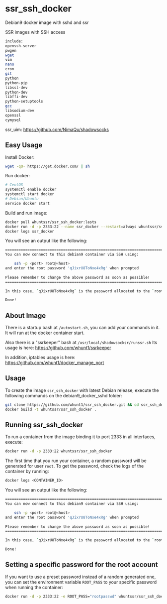 # ssr_ssh_docker
Debian9 docker image with sshd and ssr

SSR images with SSH access
```bash
include: 
openssh-server 
pwgen 
wget 
vim 
nano 
cron 
git 
python 
python-pip 
libssl-dev 
python-dev 
libffi-dev 
python-setuptools 
gcc 
libsodium-dev 
openssl 
cymysql 
```
ssr_uim: https://github.com/NimaQu/shadowsocks

## Easy Usage

Install Docker:
```bash
wget -qO- https://get.docker.com/ | sh
```
Run docker:
```bash
# CentOS
systemctl enable docker
systemctl start docker
# Debian/Ubuntu
service docker start
```
Build and run image:
```bash
docker pull whuntssr/ssr_ssh_docker:lasts
docker run -d -p 2333:22 --name ssr_docker --restart=always whuntssr/ssr_ssh_docker
docker logs ssr_docker
```
You will see an output like the following:
```bash
========================================================================
You can now connect to this debian9 container via SSH using:

    ssh -p <port> root@<host>
and enter the root password 'qJixrU8ToNxe4xRg' when prompted
	
Please remember to change the above password as soon as possible!
========================================================================

In this case, `qJixrU8ToNxe4xRg` is the password allocated to the `root` user.

Done!
```
## About Image

There is a startup bash at `/autostart.sh`, you can add your commands in it.
It will run at the docker container start.

Also there is a "ssrkeeper" bash at `/usr/local/shadowsocksr/runssr.sh`
Its usage is here: https://github.com/whunt1/ssrkeeper

In addition, iptables usage is here: https://github.com/whunt1/docker_manage_port

## Usage

To create the image `ssr_ssh_docker` with latest Debian release, 
execute the following commands on the debian9_docker_sshd folder:
```bash
git clone https://github.com/whunt1/ssr_ssh_docker.git && cd ssr_ssh_docker
docker build -t whuntssr/ssr_ssh_docker . 
```
## Running ssr_ssh_docker

To run a container from the image binding it to port 2333 in all interfaces, execute:
```bash
docker run -d -p 2333:22 whuntssr/ssr_ssh_docker
```
The first time that you run your container, a random password will be generated
for user `root`. To get the password, check the logs of the container by running:
```bash
docker logs <CONTAINER_ID>
```
You will see an output like the following:
```bash
========================================================================
You can now connect to this debian9 container via SSH using:

    ssh -p <port> root@<host>
and enter the root password 'qJixrU8ToNxe4xRg' when prompted
	
Please remember to change the above password as soon as possible!
========================================================================

In this case, `qJixrU8ToNxe4xRg` is the password allocated to the `root` user.

Done!
```

## Setting a specific password for the root account

If you want to use a preset password instead of a random generated one, you can
set the environment variable `ROOT_PASS` to your specific password when running the container:
```bash
docker run -d -p 2333:22 -e ROOT_PASS="rootpasswd" whuntssr/ssr_ssh_docker
```

